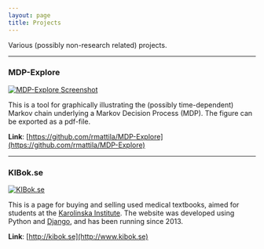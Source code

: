```yaml
---
layout: page
title: Projects
---
```


Various (possibly non-research related) projects.

<hr>

### MDP-Explore 

[![MDP-Explore Screenshot](https://rmattila.github.io/img/mdp-explore2.png)](https://github.com/rmattila/MDP-Explore)


This is a tool for graphically illustrating the (possibly time-dependent)
Markov chain underlying a Markov Decision Process (MDP). The figure can be
exported as a pdf-file.

**Link**: [https://github.com/rmattila/MDP-Explore](https://github.com/rmattila/MDP-Explore)

<hr>

### KIBok.se

[![KIBok.se](https://rmattila.github.io/img/kibok.png)](http://www.kibok.se)

This is a page for buying and selling used medical textbooks, aimed for students at the
[Karolinska Institute](http://www.ki.se). The website was developed using Python and
[Django](https://www.djangoproject.com), and has been running since 2013.

**Link**: [http://kibok.se](http://www.kibok.se)


